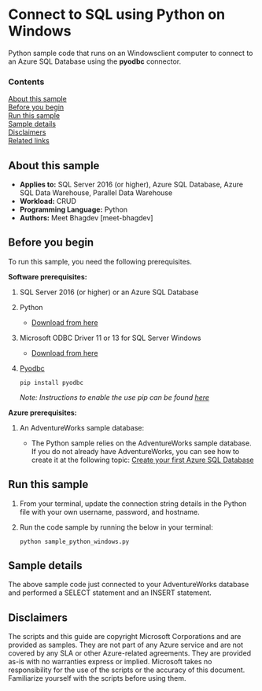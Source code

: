 # Connect to SQL using Python on Windows

Python sample code that runs on an Windowsclient computer to connect to an Azure SQL Database using the **pyodbc** connector.

### Contents

[About this sample](#about-this-sample)<br/>
[Before you begin](#before-you-begin)<br/>
[Run this sample](#run-this-sample)<br/>
[Sample details](#sample-details)<br/>
[Disclaimers](#disclaimers)<br/>
[Related links](#related-links)<br/>


<a name=about-this-sample></a>

## About this sample

- **Applies to:** SQL Server 2016 (or higher), Azure SQL Database, Azure SQL Data Warehouse, Parallel Data Warehouse
- **Workload:** CRUD
- **Programming Language:** Python
- **Authors:** Meet Bhagdev [meet-bhagdev]

<a name=before-you-begin></a>

## Before you begin

To run this sample, you need the following prerequisites.

**Software prerequisites:**
1. SQL Server 2016 (or higher) or an Azure SQL Database

2. Python
    - [Download from here](https://www.python.org/download/releases/2.7.6/)

3. Microsoft ODBC Driver 11 or 13 for SQL Server Windows
    - [Download from here](https://www.microsoft.com/en-us/download/details.aspx?id=50420)

4. [Pyodbc](https://pypi.python.org/pypi/pyodbc/3.0.10)

    ```
    pip install pyodbc
    ```

    *Note: Instructions to enable the use pip can be found [here](http://stackoverflow.com/questions/4750806/how-to-install-pip-on-windows)*


**Azure prerequisites:**

1. An AdventureWorks sample database:

	- The Python sample relies on the AdventureWorks sample database. If you do not already have AdventureWorks, you can see how to create it at the following topic: [Create your first Azure SQL Database](http://azure.microsoft.com/documentation/articles/sql-database-get-started/)
	
## Run this sample

1. From your terminal, update the connection string details in the Python file with your own username, password, and hostname.

2. Run the code sample by running the below in your terminal:

	```
	python sample_python_windows.py
	```

<a name=sample-details></a>

## Sample details

The above sample code just connected to your AdventureWorks database and performed a SELECT statement and an INSERT statement.

## Disclaimers
The scripts and this guide are copyright Microsoft Corporations and are provided as samples. They are not part of any Azure service and are not covered by any SLA or other Azure-related agreements. They are provided as-is with no warranties express or implied. Microsoft takes no responsibility for the use of the scripts or the accuracy of this document. Familiarize yourself with the scripts before using them.

